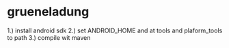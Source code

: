 grueneladung
============
1.) install android sdk
2.) set ANDROID_HOME and at tools and plaform_tools to path
3.) compile wit maven
